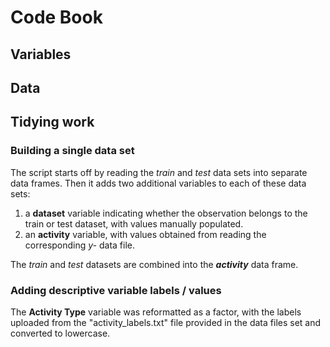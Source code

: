 # Code Book

## Variables

## Data

## Tidying work

### Building a single data set

The script starts off by reading the *train* and *test* data sets into separate data frames.  Then it adds two additional variables to each of these data sets:

1. a **dataset** variable indicating whether the observation belongs to the train or test dataset, with values manually populated.
1. an **activity** variable, with values obtained from reading the corresponding *y-* data file.

The *train* and *test* datasets are combined into the ***activity*** data frame.

### Adding descriptive variable labels / values

The **Activity Type** variable was reformatted as a factor, with the labels uploaded from the "activity_labels.txt" file provided in the data files set and converted to lowercase.
